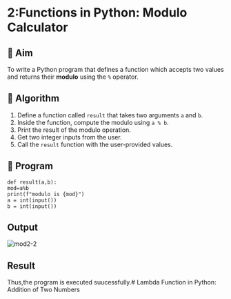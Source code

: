 
# 2:Functions in Python: Modulo Calculator
## 🎯 Aim
To write a Python program that defines a function which accepts two values and returns their **modulo** using the `%` operator.

## 🧠 Algorithm
1. Define a function called `result` that takes two arguments `a` and `b`.
2. Inside the function, compute the modulo using `a % b`.
3. Print the result of the modulo operation.
4. Get two integer inputs from the user.
5. Call the `result` function with the user-provided values.

## 🧾 Program
```
def result(a,b): 
mod=a%b 
print(f"modulo is {mod}") 
a = int(input()) 
b = int(input())
```

## Output
![mod2-2](https://github.com/user-attachments/assets/104407ef-df59-4f45-9224-c5e99d2bc0bf)

## Result
Thus,the program is executed suucessfully.# Lambda Function in Python: Addition of Two Numbers
